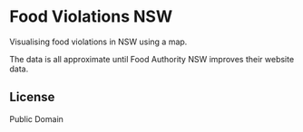 # Food Violations NSW #

Visualising food violations in NSW using a map.

The data is all approximate until Food Authority NSW improves their website data.

## License ##

Public Domain